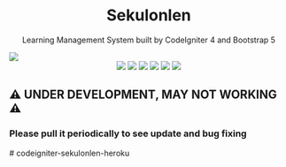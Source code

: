 <h1 align="center">Sekulonlen</h1>
<p align="center">Learning Management System built by CodeIgniter 4 and Bootstrap 5</p>
<img src="https://github.com/wahyuamirulloh/codeigniter-sekulonlen/blob/master/public/image/illustration/screenshot.png" align="center">
<div align="center">
  <img src="https://img.shields.io/github/stars/wahyuamirulloh/codeigniter-sekulonlen"> 
  <img src="https://img.shields.io/github/forks/wahyuamirulloh/codeigniter-sekulonlen"> 
  <img src="https://img.shields.io/github/repo-size/wahyuamirulloh/codeigniter-sekulonlen"> 
  <img src="https://img.shields.io/github/license/wahyuamirulloh/codeigniter-sekulonlen"> 
  <img src="https://img.shields.io/github/followers/wahyuamirulloh"> 
  <img src="https://img.shields.io/github/last-commit/wahyuamirulloh/codeigniter-sekulonlen"> 
</div>

## ⚠️ UNDER DEVELOPMENT, MAY NOT WORKING ⚠️
### Please pull it periodically to see update and bug fixing
#   c o d e i g n i t e r - s e k u l o n l e n - h e r o k u  
 